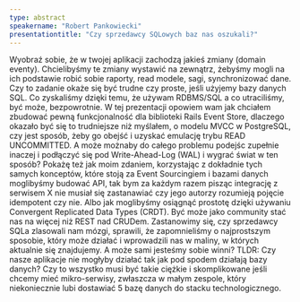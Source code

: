 ```yaml
---
type: abstract
speakername: "Robert Pankowiecki"
presentationtitle: "Czy sprzedawcy SQLowych baz nas oszukali?"
---
```

Wyobraź sobie, że w twojej aplikacji zachodzą jakieś zmiany (domain eventy). Chcielibyśmy te zmiany wystawić na zewnątrz, żebyśmy mogli na ich podstawie robić sobie raporty, read modele, sagi, synchronizować dane. Czy to zadanie okaże się być trudne czy proste, jeśli użyjemy bazy danych SQL. Co zyskaliśmy dzięki temu, że używam RDBMS/SQL a co utraciliśmy, być może, bezpowrotnie. W tej prezentacji opowiem wam jak chciałem zbudować pewną funkcjonalność dla biblioteki Rails Event Store, dlaczego okazało być się to trudniejsze niż myślałem, o modelu MVCC w PostgreSQL, czy jest sposób, żeby go obejść i uzyskać emulację trybu READ UNCOMMITTED. A może możnaby do całego problemu podejśc zupełnie inaczej i podłączyć się pod Write-Ahead-Log (WAL) i wygrać świat w ten sposób? Pokażę też jak moim zdaniem, korzystając z dokładnie tych samych konceptów, które stoją za Event Sourcingiem i bazami danych moglibyśmy budować API, tak bym za każdym razem pisząc integrację z serwisem X nie musiał się zastanawiać czy jego autorzy rozumieją pojęcie idempotent czy nie. Albo jak moglibyśmy osiągnąć prostotę dzięki używaniu Convergent Replicated Data Types (CRDT). Być może jako community stać nas na więcej niż REST nad CRUDem. Zastanowimy się, czy sprzedawcy SQLa zlasowali nam mózgi, sprawili, że zapomnieliśmy o najprostszym sposobie, który może działać i wprowadzili nas w maliny, w których aktualnie się znajdujemy. A może sami jesteśmy sobie winni? TLDR: Czy nasze aplikacje nie mogłyby działać tak jak pod spodem działają bazy danych?
Czy to wszystko musi być takie ciężkie i skomplikowane jeśli chcemy mieć mikro-serwisy, zwłaszcza w małym zespole, który niekoniecznie lubi dostawiać 5 bazę danych do stacku technologicznego.
